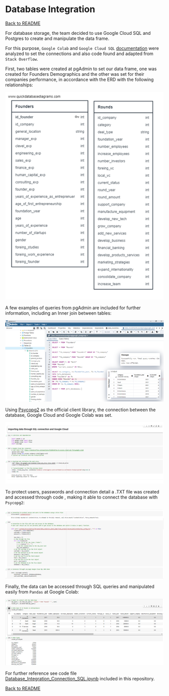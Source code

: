 # Database Integration

[Back to README](README.md#index)

For database storage, the team decided to use Google Cloud SQL and Postgres to create and manipulate the data frame.

For this purpose, `Google Colab` and `Google Cloud SQL` [documentation](https://cloud.google.com/sql?utm_source=google&utm_medium=cpc&utm_campaign=latam-MX-all-es-dr-BKWS-all-all-trial-p-dr-1009897-LUAC0015906&utm_content=text-ad-none-any-DEV_c-CRE_536282977853-ADGP_Hybrid%20%7C%20BKWS%20-%20PHR%20%7C%20Txt%20~%20Databases_SQL-KWID_43700065338783015-kwd-1394586267078&utm_term=KW_sql%20google-ST_SQL%20Google&gclid=CjwKCAiAm7OMBhAQEiwArvGi3BeqrWxq0BMSJV2Nyq7-i0oiingXdsJU1NAEy7h6d5eDB4yop3ELkRoC2oUQAvD_BwE&gclsrc=aw.ds) were analyzed to set the connections and also code found and adapted from `Stack Overflow`.

First, two tables were created at pgAdmin to set our data frame, one was created for Founders Demographics and the other was set for their companies performance, in accordance with the ERD with the following relationships:

![SQL_Diagram](./Resources/EDR.png)

A few examples of queries from pgAdmin are included for further information, including an Inner join between tables:

![Queries](./Resources/Queries.png)

Using [Psycopg2](https://www.psycopg.org/docs/) as the official client library, the connection between the database, Google Cloud and Google Colab was set.  

![database_1](./Resources/database_1.png)

To protect users, passwords and connection detail a .TXT file was created and accessed through code , making it able to connect the database with   `Psycopg2`:

![database_2](./Resources/database_2.png)

Finally, the data can be accessed through SQL queries and manipulated easily from `Pandas` at Google Colab:

![database_3](./Resources/database_3.png)

For further reference see code file [Database_Integration_Connection_SQL.ipynb](/Database_Integration_Connection_SQL.ipynb) included in this repository.

[Back to README](README.md#index)